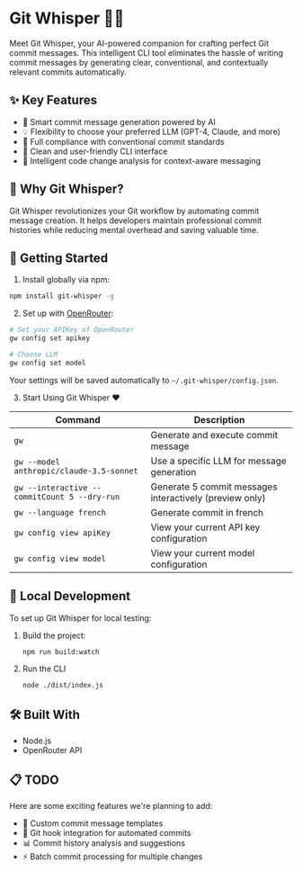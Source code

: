 # Git Whisper 🤖✨

Meet Git Whisper, your AI-powered companion for crafting perfect Git commit messages. This intelligent CLI tool eliminates the hassle of writing commit messages by generating clear, conventional, and contextually relevant commits automatically.

## ✨ Key Features

- 🤖 Smart commit message generation powered by AI
- 💡 Flexibility to choose your preferred LLM (GPT-4, Claude, and more)
- 📝 Full compliance with conventional commit standards
- 🚀 Clean and user-friendly CLI interface
- 🔄 Intelligent code change analysis for context-aware messaging

## 🎯 Why Git Whisper?

Git Whisper revolutionizes your Git workflow by automating commit message creation. It helps developers maintain professional commit histories while reducing mental overhead and saving valuable time.

## 🚀 Getting Started

1. Install globally via npm:

```bash
npm install git-whisper -g
```

2. Set up with [OpenRouter](https://openrouter.ai):

```bash
# Set your APIKey of OpenRouter
gw config set apikey

# Choose LLM
gw config set model
```

Your settings will be saved automatically to `~/.git-whisper/config.json`.

3. Start Using Git Whisper ❤️

| Command                                      | Description                                             |
| -------------------------------------------- | ------------------------------------------------------- |
| `gw`                                         | Generate and execute commit message                     |
| `gw --model anthropic/claude-3.5-sonnet`     | Use a specific LLM for message generation               |
| `gw --interactive --commitCount 5 --dry-run` | Generate 5 commit messages interactively (preview only) |
| `gw --language french`                       | Generate commit in french                               |
| `gw config view apiKey`                      | View your current API key configuration                 |
| `gw config view model`                       | View your current model configuration                   |

## 🧪 Local Development

To set up Git Whisper for local testing:

1. Build the project:

   ```sh
   npm run build:watch
   ```

2. Run the CLI

   ```sh
   node ./dist/index.js
   ```

## 🛠️ Built With

- Node.js
- OpenRouter API

## 📋 TODO

Here are some exciting features we're planning to add:

- 🎨 Custom commit message templates
- 🔄 Git hook integration for automated commits
- 📊 Commit history analysis and suggestions
- ⚡ Batch commit processing for multiple changes
